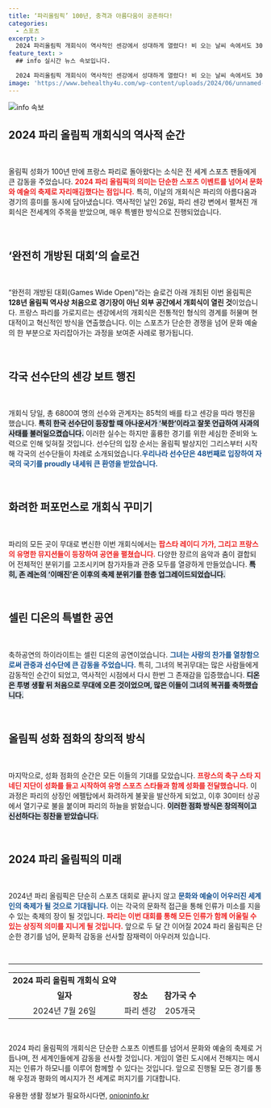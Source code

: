 ```yaml
---
title: ‘파리올림픽’ 100년, 충격과 아름다움이 공존하다!
categories:
  - 스포츠
excerpt: >
  2024 파리올림픽 개회식이 역사적인 센강에서 성대하게 열렸다! 비 오는 날씨 속에서도 30만 관중이 모여 환상적인 공연과 함께 선수들을 맞이하며, 새로운 전통을 써내려갔다. 클릭해 이 특별한 순간을 함께하세요!
feature_text: >
  ## info 실시간 뉴스 속보입니다.

  2024 파리올림픽 개회식이 역사적인 센강에서 성대하게 열렸다! 비 오는 날씨 속에서도 30만 관중이 모여 환상적인 공연과 함께 선수들을 맞이하며, 새로운 전통을 써내려갔다. 클릭해 이 특별한 순간을 함께하세요!
image: 'https://www.behealthy4u.com/wp-content/uploads/2024/06/unnamed-file.png'
---
```


<p><img src="https://www.behealthy4u.com/wp-content/uploads/2024/06/unnamed-file.png" alt="info 속보" /></p>

<h2 data-ke-size="size26">2024 파리 올림픽 개회식의 역사적 순간</h2>

<p data-ke-size="size16">&nbsp;</p>

<p>올림픽 성화가 100년 만에 프랑스 파리로 돌아왔다는 소식은 전 세계 스포츠 팬들에게 큰 감동을 주었습니다. <b><span style="color: #ee2323;">2024 파리 올림픽의 의미는 단순한 스포츠 이벤트를 넘어서 문화와 예술의 축제로 자리매김했다는 점입니다.</span></b> 특히, 이날의 개회식은 파리의 아름다움과 경기의 흥미를 동시에 담아냈습니다. 역사적인 날인 26일, 파리 센강 변에서 펼쳐진 개회식은 전세계의 주목을 받았으며, 매우 특별한 방식으로 진행되었습니다.</p>

<p data-ke-size="size16">&nbsp;</p>

<h2 data-ke-size="size26">‘완전히 개방된 대회’의 슬로건</h2>

<p data-ke-size="size16">&nbsp;</p>

<p>“완전히 개방된 대회(Games Wide Open)”라는 슬로건 아래 개최된 이번 올림픽은 <b><span style="color: #one2323;">128년 올림픽 역사상 처음으로 경기장이 아닌 외부 공간에서 개회식이 열린 것</span></b>이었습니다. 프랑스 파리를 가로지르는 센강에서의 개회식은 전통적인 형식의 경계를 허물며 현대적이고 혁신적인 방식을 연출했습니다. 이는 스포츠가 단순한 경쟁을 넘어 문화 예술의 한 부분으로 자리잡아가는 과정을 보여준 사례로 평가됩니다.</p>

<p data-ke-size="size16">&nbsp;</p>

<h2 data-ke-size="size26">각국 선수단의 센강 보트 행진</h2>

<p data-ke-size="size16">&nbsp;</p>

<p>개회식 당일, 총 6800여 명의 선수와 관계자는 85척의 배를 타고 센강을 따라 행진을 했습니다. <b><span style="background-color: #21538527;">특히 한국 선수단이 등장할 때 아나운서가 ‘북한’이라고 잘못 언급하여 사과의 사태를 불러일으켰습니다.</span></b> 이러한 실수는 하지만 훌륭한 경기를 위한 세심한 준비와 노력으로 인해 잊혀질 것입니다. 선수단의 입장 순서는 올림픽 발상지인 그리스부터 시작해 각국의 선수단들이 차례로 소개되었습니다.<b><span style="color: #1a5490;">우리나라 선수단은 48번째로 입장하여 자국의 국기를 proudly 내세워 큰 환영을 받았습니다.</span></b></p>

<p data-ke-size="size16">&nbsp;</p>

<h2 data-ke-size="size26">화려한 퍼포먼스로 개회식 꾸미기</h2>

<p data-ke-size="size16">&nbsp;</p>

<p>파리의 모든 곳이 무대로 변신한 이번 개회식에서는 <b><span style="color: #ee2323;">팝스타 레이디 가가, 그리고 프랑스의 유명한 뮤지션들이 등장하여 공연을 펼쳤습니다.</span></b> 다양한 장르의 음악과 춤이 결합되어 전체적인 분위기를 고조시키며 참가자들과 관중 모두를 열광하게 만들었습니다. <b><span style="background-color: #21538527;">특히, 존 레논의 ‘이매진’은 이후의 축제 분위기를 한층 업그레이드되었습니다.</span></b></p>

<p data-ke-size="size16">&nbsp;</p>

<h2 data-ke-size="size26">셀린 디온의 특별한 공연</h2>

<p data-ke-size="size16">&nbsp;</p>

<p>축하공연의 하이라이트는 셀린 디온의 공연이었습니다. <b><span style="color: #1a5490;">그녀는 사랑의 찬가를 열창함으로써 관중과 선수단에 큰 감동을 주었습니다.</span></b> 특히, 그녀의 복귀무대는 많은 사람들에게 감동적인 순간이 되었고, 역사적인 시점에서 다시 한번 그 존재감을 입증했습니다. <b><span style="background-color: #21538527;">디온은 투병 생활 뒤 처음으로 무대에 오른 것이었으며, 많은 이들이 그녀의 복귀를 축하했습니다.</span></b></p>

<p data-ke-size="size16">&nbsp;</p>

<h2 data-ke-size="size26">올림픽 성화 점화의 창의적 방식</h2>

<p data-ke-size="size16">&nbsp;</p>

<p>마지막으로, 성화 점화의 순간은 모든 이들의 기대를 모았습니다. <b><span style="color: #ee2323;">프랑스의 축구 스타 지네딘 지단이 성화를 들고 시작하여 유명 스포츠 스타들과 함께 성화를 전달했습니다.</span></b> 이 과정은 파리의 상징인 에펠탑에서 화려하게 불꽃을 발산하게 되었고, 이후 30미터 상공에서 열기구로 불을 붙이며 파리의 하늘을 밝혔습니다. <b><span style="background-color: #21538527;">이러한 점화 방식은 창의적이고 신선하다는 칭찬을 받았습니다.</span></b></p>

<p data-ke-size="size16">&nbsp;</p>

<h2 data-ke-size="size26">2024 파리 올림픽의 미래</h2>

<p data-ke-size="size16">&nbsp;</p>

<p>2024년 파리 올림픽은 단순히 스포츠 대회로 끝나지 않고 <b><span style="color: #1a5490;">문화와 예술이 어우러진 세계인의 축제가 될 것으로 기대됩니다.</span></b> 이는 각국의 문화적 접근을 통해 인류가 미소를 지을 수 있는 축제의 장이 될 것입니다. <b><span style="color: #ee2323;">파리는 이번 대회를 통해 모든 인류가 함께 어울릴 수 있는 상징적 의미를 지니게 될 것입니다.</span></b> 앞으로 두 달 간 이어질 2024 파리 올림픽은 단순한 경기를 넘어, 문화적 감동을 선사할 잠재력이 아우러져 있습니다.</p>

<p data-ke-size="size16">&nbsp;</p>

<hr />

<table style="width: 100%; border-collapse: collapse;">
    <tr>
        <td style="text-align: center; height: 17px;"><b>2024 파리 올림픽 개회식 요약</b></td>
    </tr>
    <tr>
        <td style="text-align: center; height: 17px;"><b>일자</b></td>
        <td style="text-align: center; height: 17px;"><b>장소</b></td>
        <td style="text-align: center; height: 17px;"><b>참가국 수</b></td>
    </tr>
    <tr>
        <td style="text-align: center; height: 17px;">2024년 7월 26일</td>
        <td style="text-align: center; height: 17px;">파리 센강</td>
        <td style="text-align: center; height: 17px;">205개국</td>
    </tr>
</table>

<p data-ke-size="size16">&nbsp;</p>

<article>
    <p>2024 파리 올림픽의 개회식은 단순한 스포츠 이벤트를 넘어서 문화와 예술의 축제로 거듭나며, 전 세계인들에게 감동을 선사할 것입니다. 게임이 열린 도시에서 전해지는 메시지는 인류가 하모니를 이루어 함께할 수 있다는 것입니다. 앞으로 진행될 모든 경기를 통해 우정과 평화의 메시지가 전 세계로 퍼지기를 기대합니다.</p>
</article>
유용한 생활 정보가 필요하시다면, <a href="https://onioninfo.kr" rel="dofollow">onioninfo.kr</a>


